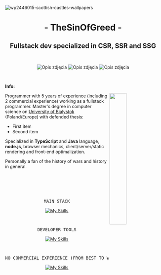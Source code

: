 ![wp2446015-scottish-castles-wallpapers](https://github.com/TheSinOfGreed/TheSinOfGreed/assets/80159294/2af2a207-9a98-44b1-b42c-8dd7d8592e89)

<div align="center">
  <h1> - TheSinOfGreed - </h1>
  <h2>Fullstack dev specialized in CSR, SSR and SSG</h2>
</div>

<br>

<p align="center">
  <img src="https://github.com/TheSinOfGreed/TheSinOfGreed/assets/80159294/cf70d86a-cea3-4b3d-a40b-9218d9c88fec" alt="Opis zdjęcia">
  <img src="https://github.com/TheSinOfGreed/TheSinOfGreed/assets/80159294/9e625c97-f6dc-4981-ba63-0f017bd016f7" alt="Opis zdjęcia">
  <img src="https://github.com/TheSinOfGreed/TheSinOfGreed/assets/80159294/b7cd2fca-f9ad-427b-961c-97790d541f72" alt="Opis zdjęcia">
</p>


  
<br>

**Info:**

<img align="right" width="33%" src="https://github.com/TheSinOfGreed/TheSinOfGreed/assets/80159294/3ca41ad1-c2f3-4cde-adb0-579eb535b65d">

Programmer with 5 years of experience (including 2 commercial experience) working as a fullstack programmer. 
Master's degree in computer science on [University of Bialystok](https://uwb.edu.pl/) (Poland/Europe) with defended thesis:
<ul>
  <li>First item</li>
  <li>Second item</li>
</ul>

<p>Specialized in <strong>TypeScript</strong> and <strong>Java</strong> language, <strong>node.js</strong>, browser mechanics, client/server/static rendering and front-end optimalization.</p>

<p>Personally a fan of the history of wars and history in general.</p>


<br>
<br>
<br>
<br>

<div align="center">
<pre>
MAIN STACK
</pre>
  
[![My Skills](https://skillicons.dev/icons?i=ts,angular,next,react)](https://skillicons.dev)

</div>

<br>

<div align="center">
<pre>
DEVELOPER TOOLS
</pre>
  
[![My Skills](https://skillicons.dev/icons?i=linux,docker,git,gitlab,postman)](https://skillicons.dev)

</div>

<br>

<div align="center">
<pre>
NO COMMERCIAL EXPERIENCE (FROM BEST TO WORST)
</pre>
  
[![My Skills](https://skillicons.dev/icons?i=express,sequelize,prisma,sequalizer,java,php,jquery,python,c,cpp)](https://skillicons.dev)

</div>

<br>


